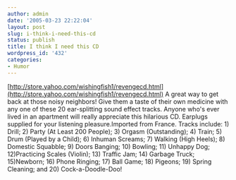 ```yaml
---
author: admin
date: '2005-03-23 22:22:04'
layout: post
slug: i-think-i-need-this-cd
status: publish
title: I think I need this CD
wordpress_id: '432'
categories:
- Humor
---
```


[http://store.yahoo.com/wishingfish1/revengecd.html](http://store.yahoo.com/wishingfish1/revengecd.html)
A great way to get back at those noisy neighbors! Give them a taste of
their own medicine with any one of these 20 ear-splitting sound effect
tracks. Anyone who's ever lived in an apartment will really appreciate
this hilarious CD. Earplugs supplied for your listening
pleasure.Imported from France. Tracks include: 1) Drill; 2) Party (At
Least 200 People); 3) Orgasm (Outstanding); 4) Train; 5) Drum (Played by
a Child); 6) Inhuman Screams; 7) Walking (High Heels); 8) Domestic
Squabble; 9) Doors Banging; 10) Bowling; 11) Unhappy Dog; 12)Practicing
Scales (Violin); 13) Traffic Jam; 14) Garbage Truck; 15)Newborn; 16)
Phone Ringing; 17) Ball Game; 18) Pigeons; 19) Spring Cleaning; and 20)
Cock-a-Doodle-Doo!
